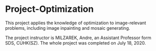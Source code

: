 # Project-Optimization
This project applies the knowledge of optimization to image-relevant problems, including image inpainting and mosaic generating.

The project instructor is MILZAREK, Andre, an Assistant Professor form SDS, CUHK(SZ).
The whole project was completed on July 18, 2020.
